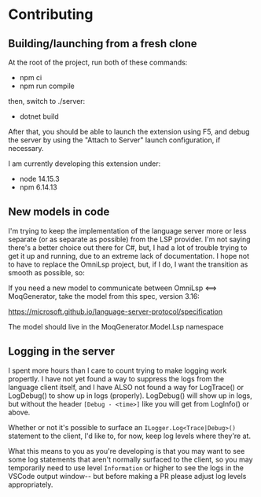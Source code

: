 # Contributing

## Building/launching from a fresh clone

At the root of the project, run both of these commands:
- npm ci
- npm run compile

then, switch to ./server:
- dotnet build

After that, you should be able to launch the extension using F5, and debug the server by using the "Attach to Server" launch configuration, if necessary.

I am currently developing this extension under:
- node 14.15.3
- npm 6.14.13

## New models in code

I'm trying to keep the implementation of the language server more or less separate (or as separate as possible) from the LSP provider. I'm not saying there's a better choice out there for C#, but, I had a lot of trouble trying to get it up and running, due to an extreme lack of documentation. I hope not to have to replace the OmniLsp project, but, if I do, I want the transition as smooth as possible, so:

If you need a new model to communicate between OmniLsp <==> MoqGenerator, take the model from this spec, version 3.16:

https://microsoft.github.io/language-server-protocol/specification

The model should live in the MoqGenerator.Model.Lsp namespace

## Logging in the server

I spent more hours than I care to count trying to make logging work propertly. I have not yet found a way to suppress the logs from the language client itself, and I have ALSO not found a way for LogTrace() or LogDebug() to show up in logs (properly). LogDebug() will show up in logs, but without the header `[Debug - <time>]` like you will get from LogInfo() or above.

Whether or not it's possible to surface an `ILogger.Log<Trace|Debug>()` statement to the client, I'd like to, for now, keep log levels where they're at.

What this means to you as you're developing is that you may want to see some log statements that aren't normally surfaced to the client, so you may temporarily need to use level `Information` or higher to see the logs in the VSCode output window-- but before making a PR please adjust log levels appropriately.